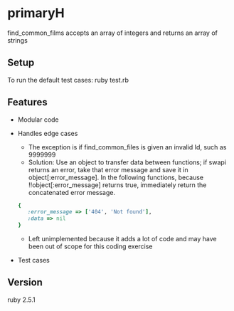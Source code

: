 # primaryH

find_common_films accepts an array of integers and returns an array of strings

## Setup
To run the default test cases: ruby test.rb 

## Features
* Modular code
* Handles edge cases
   * The exception is if find_common_files is given an invalid Id, such as 9999999
   * Solution: Use an object to transfer data between functions; if swapi returns an error, take that error message and save it in object[:error_message]. In the following functions, because !!object[:error_message] returns true, immediately return the concatenated error message.
   ```ruby
   {
      :error_message => ['404', 'Not found'],
      :data => nil
   }
   ```
   * Left unimplemented because it adds a lot of code and may have been out of scope for this coding exercise
   
* Test cases

## Version
ruby 2.5.1
